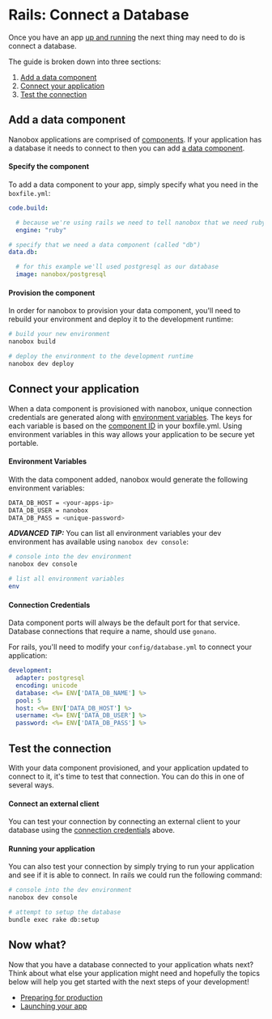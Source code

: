 # Rails: Connect a Database
Once you have an app [up and running](getting-started.html#up-and-running) the next thing may need to do is connect a database.

The guide is broken down into three sections:

1. [Add a data component](add-a-data-component)
2. [Connect your application](connect-your-application)
3. [Test the connection](test-the-connection)

## Add a data component
Nanobox applications are comprised of [components](). If your application has a database it needs to connect to then you can add [a data component]().

#### Specify the component
To add a data component to your app, simply specify what you need in the `boxfile.yml`:

```yaml
code.build:

  # because we're using rails we need to tell nanobox that we need ruby in our container
  engine: "ruby"

# specify that we need a data component (called "db")
data.db:

  # for this example we'll used postgresql as our database
  image: nanobox/postgresql
```

#### Provision the component
In order for nanobox to provision your data component, you'll need to rebuild your environment and deploy it to the development runtime:

```bash
# build your new environment
nanobox build

# deploy the environment to the development runtime
nanobox dev deploy
```

## Connect your application
When a data component is provisioned with nanobox, unique connection credentials are generated along with [environment variables](). The keys for each variable is based on the [component ID]() in your boxfile.yml. Using environment variables in this way allows your application to be secure yet portable.

#### Environment Variables
With the data component added, nanobox would generate the following environment variables:

```bash
DATA_DB_HOST = <your-apps-ip>
DATA_DB_USER = nanobox
DATA_DB_PASS = <unique-password>
```

***ADVANCED TIP:*** You can list all environment variables your dev environment has available using `nanobox dev console`:

```bash
# console into the dev environment
nanobox dev console

# list all environment variables
env
```

#### Connection Credentials
Data component ports will always be the default port for that service. Database connections that require a name, should use `gonano`.

For rails, you'll need to modify your `config/database.yml` to connect your application:

```yaml
development:
  adapter: postgresql
  encoding: unicode
  database: <%= ENV['DATA_DB_NAME'] %>
  pool: 5
  host: <%= ENV['DATA_DB_HOST'] %>
  username: <%= ENV['DATA_DB_USER'] %>
  password: <%= ENV['DATA_DB_PASS'] %>
```

## Test the connection
With your data component provisioned, and your application updated to connect to it, it's time to test that connection. You can do this in one of several ways.

#### Connect an external client
You can test your connection by connecting an external client to your database using the [connection credentials](#connection-credentials) above.

#### Running your application
You can also test your connection by simply trying to run your application and see if it is able to connect. In rails we could run the following command:

```bash
# console into the dev environment
nanobox dev console

# attempt to setup the database
bundle exec rake db:setup
```

## Now what?
Now that you have a database connected to your application whats next? Think about what else your application might need and hopefully the topics below will help you get started with the next steps of your development!

* [Preparing for production](preparing-for-production.html)
* [Launching your app](launching-your-app.html)
